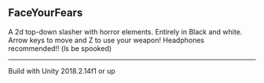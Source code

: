 FaceYourFears
----------------------------

A 2d top-down slasher with horror elements. 
Entirely in Black and white. 
Arrow keys to move and Z to use your weapon! 
Headphones recommended!! 
(ls be spooked)

-----------------------------
Build with Unity 2018.2.14f1 or up
